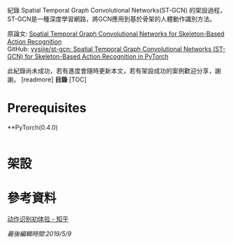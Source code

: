 紀錄 Spatial Temporal Graph Convolutional Networks(ST-GCN) 的架設過程，ST-GCN是一種深度學習網路，將GCN應用到基於骨架的人體動作識別方法。

原論文: [Spatial Temporal Graph Convolutional Networks for Skeleton-Based Action Recognition](https://arxiv.org/abs/1801.07455)  
GitHub: [yysijie/st-gcn: Spatial Temporal Graph Convolutional Networks (ST-GCN) for Skeleton-Based Action Recognition in PyTorch](https://github.com/yysijie/st-gcn)

此紀錄尚未成功，若有進度會隨時更新本文，若有架設成功的案例歡迎分享，謝謝。
[readmore]
**目錄**
[TOC]
# Prerequisites
**PyTorch(0.4.0)
```shell

```
# 架設


# 參考資料
[动作识别初体验 - 知乎](https://zhuanlan.zhihu.com/p/40574587)

*最後編輯時間:2019/5/9*
<!--tags:
環境架設, 機器學習
-->
<!--stackedit_data:
eyJwcm9wZXJ0aWVzIjoidGFnczogJ+eSsOWig+aetuiorSwg5q
mf5Zmo5a2457+SJ1xuIiwiaGlzdG9yeSI6WzI2NTc1ODYwMiwt
Mjk3OTU5ODEzLC02OTI4MzQxMzQsMTY1NDEzNTAxOSwtOTUzMj
M0ODQ1LDkyNjMxNTM3NywxNjk2OTI0MDk4XX0=
-->